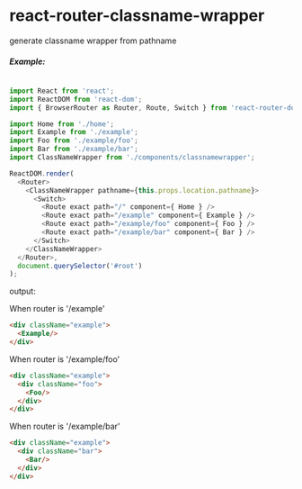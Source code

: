 # react-router-classname-wrapper
generate classname wrapper from pathname

##### Example:


``` javascript

import React from 'react';
import ReactDOM from 'react-dom';
import { BrowserRouter as Router, Route, Switch } from 'react-router-dom';

import Home from './home';
import Example from './example';
import Foo from './example/foo';
import Bar from './example/bar';
import ClassNameWrapper from './components/classnamewrapper';

ReactDOM.render(
  <Router>
    <ClassNameWrapper pathname={this.props.location.pathname}>
      <Switch>
        <Route exact path="/" component={ Home } />
        <Route exact path="/example" component={ Example } />
        <Route exact path="/example/foo" component={ Foo } />
        <Route exact path="/example/bar" component={ Bar } />
      </Switch>
    </ClassNameWrapper>
  </Router>,
  document.querySelector('#root')
);
```

output:

When router is '/example'
``` html
<div className="example">
  <Example/>
</div>
```

When router is '/example/foo'
``` html
<div className="example">
  <div className="foo">
    <Foo/>
  </div>
</div>
```

When router is '/example/bar'
``` html
<div className="example">
  <div className="bar">
    <Bar/>
  </div>
</div>
```



